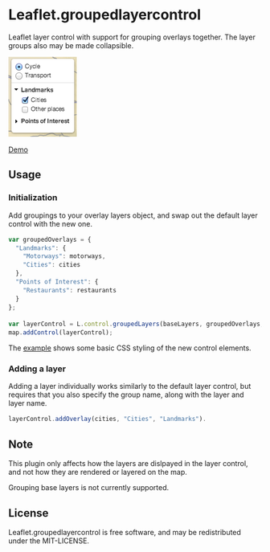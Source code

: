 Leaflet.groupedlayercontrol
===========================

Leaflet layer control with support for grouping overlays together. The layer groups also may be made collapsible.

![preview](preview.png)

[Demo](http://ismyrnow.github.io/Leaflet.groupedlayercontrol/example/basic.html)

## Usage

### Initialization

Add groupings to your overlay layers object, and swap out the default layer
control with the new one.

```javascript
var groupedOverlays = {
  "Landmarks": {
    "Motorways": motorways,
    "Cities": cities
  },
  "Points of Interest": {
    "Restaurants": restaurants
  }
};

var layerControl = L.control.groupedLayers(baseLayers, groupedOverlays, {'groupedlayers' : {'collapsible': true, 'collapsed' : true, 'expandFirst' : true}});
map.addControl(layerControl);
```

The [example](example/basic.html) shows some basic CSS styling of the new control elements.

### Adding a layer

Adding a layer individually works similarly to the default layer control, but requires that
you also specify the group name, along with the layer and layer name.

```javascript
layerControl.addOverlay(cities, "Cities", "Landmarks").
```

## Note

This plugin only affects how the layers are dislpayed in the layer control,
and not how they are rendered or layered on the map.

Grouping base layers is not currently supported.

## License

Leaflet.groupedlayercontrol is free software, and may be redistributed under
the MIT-LICENSE.
